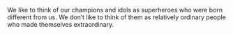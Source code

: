 We like to think of our champions and idols as superheroes who were born different from us. We don’t like to think of them as relatively ordinary people who made themselves extraordinary.
